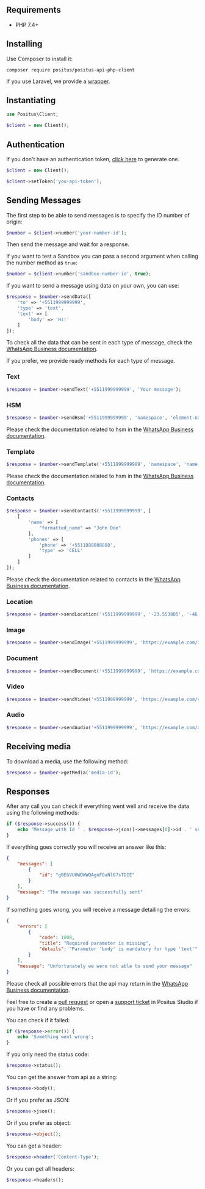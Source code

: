 ## Requirements

- PHP 7.4+

## Installing

Use Composer to install it:

````
composer require positus/positus-api-php-client
````
If you use Laravel, we provide a [wrapper](https://github.com/positusapps/positus-api-laravel-client).

## Instantiating

````php
use Positus\Client;

$client = new Client();
````

## Authentication

If you don't have an authentication token, [click here](https://studio.posit.us/minha-conta/api-tokens) to generate one.

````php
$client = new Client();

$client->setToken('you-api-token');
````

## Sending Messages

The first step to be able to send messages is to specify the ID number of origin:

````php
$number = $client->number('your-number-id');
````

Then send the message and wait for a response.

If you want to test a Sandbox you can pass a second argument when calling the number method as `true`:

````php
$number = $client->number('sandbox-number-id', true);
````

If you want to send a message using data on your own, you can use:

````php
$response = $number->sendData([
    'to' => '+5511999999999',
    'type' => 'text',
    'text' => [
        'body' => 'Hi!'
    ]
]);
````

To check all the data that can be sent in each type of message, check the [WhatsApp Business documentation](https://developers.facebook.com/docs/whatsapp/api/messages).

If you prefer, we provide ready methods for each type of message.

### Text

````php
$response = $number->sendText('+5511999999999', 'Your message');
````

### HSM

````php
$response = $number->sendHsm('+5511999999999', 'namespace', 'element-name', 'country-code', ['parameter-a', ...]);
````

Please check the documentation related to hsm in the [WhatsApp Business documentation](https://developers.facebook.com/docs/whatsapp/api/messages/message-templates).

### Template

````php
$response = $number->sendTemplate('+5511999999999', 'namespace', 'name', 'country-code', [...]);
````

Please check the documentation related to hsm in the [WhatsApp Business documentation](https://developers.facebook.com/docs/whatsapp/api/messages/message-templates/media-message-templates).

### Contacts

````php
$response = $number->sendContacts('+5511999999999', [
    [
        'name' => [
            "formatted_name" => "John Doe"
        ],
        'phones' => [
            'phone' => '+5511888888888',
            'type' => 'CELL'
        ]
    ]
]);
````

Please check the documentation related to contacts in the [WhatsApp Business documentation](https://developers.facebook.com/docs/whatsapp/api/messages/others#contacts).

### Location

````php
$response = $number->sendLocation('+5511999999999', '-23.553885', '-46.662819', 'Robbu - Atendimento digital inteligente', 'Av. Angélica, 2530 - Bela Vista, São Paulo - SP, 01228-200');
````

### Image

````php
$response = $number->sendImage('+5511999999999', 'https://example.com/image.jpg', 'Random Image');
````

### Document

````php
$response = $number->sendDocument('+5511999999999', 'https://example.com/document.pdf', 'Random Document');
````

### Video

````php
$response = $number->sendVideo('+5511999999999', 'https://example.com/video.mp4', 'Random Video');
````

### Audio

````php
$response = $number->sendAudio('+5511999999999', 'https://example.com/audio.mp3');
````

## Receiving media

To download a media, use the following method:

````php
$response = $number->getMedia('media-id');
````

## Responses

After any call you can check if everything went well and receive the data using the following methods:

````php
if ($response->success()) {
    echo 'Message with Id ' . $response->json()->messages[0]->id . ' sent successfully';
}
````

If everything goes correctly you will receive an answer like this:

````json
{
    "messages": [
        {
            "id": "gBEGVUOWQWWQAgnFOaNl67sTDIE"
        }
    ],
    "message": "The message was successfully sent"
}
````

If something goes wrong, you will receive a message detailing the errors:

````json
{
    "errors": [
        {
            "code": 1008,
            "title": "Required parameter is missing",
            "details": "Parameter 'body' is mandatory for type 'text'"
        }
    ],
    "message": "Unfortunately we were not able to send your message"
}
````

Please check all possible errors that the api may return in the [WhatsApp Business documentation](https://developers.facebook.com/docs/whatsapp/api/errors).

Feel free to create a [pull request](https://github.com/positusapps/positus-api-php-client) or open a [support ticket](https://studio.posit.us/suporte) in Positus Studio if you have or find any problems.

You can check if it failed:

````php
if ($response->error()) {
    echo 'Something went wrong';
}
````

If you only need the status code:

````php
$response->status();
````

You can get the answer from api as a string:

````php
$response->body();
````

Or if you prefer as JSON:

````php
$response->json();
````

Or if you prefer as object:

````php
$response->object();
````

You can get a header:

````php
$response->header('Content-Type');
````

Or you can get all headers:

````php
$response->headers();
````
